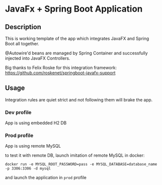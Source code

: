 # JavaFx + Spring Boot Application

## Description
This is working template of the app which integrates JavaFX and Spring Boot all together.

@Autowire'd beans are managed by Spring Container and successfully injected into JavaFX Controllers.

Big thanks to Felix Roske for this integration framework: https://github.com/roskenet/springboot-javafx-support

## Usage
Integration rules are quiet strict and not following them will brake the app.

### Dev profile
App is using embedded H2 DB

### Prod profile
App is using remote MySQL

to test it with remote DB, launch imitation of remote MySQL in docker:

`docker run -e MYSQL_ROOT_PASSWORD=pass -e MYSQL_DATABASE=database_name -p 3306:3306 -d mysql`

and launch the application in `prod` profile
